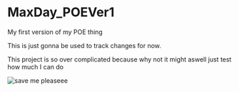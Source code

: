 # MaxDay_POEVer1

My first version of my POE thing 

This is just gonna be used to track changes for now. 

This project is so over complicated because why not it might aswell just test how much I can do 

![save me pleaseee](https://media.discordapp.net/attachments/835627135905431594/1096934952781758574/image.png)

